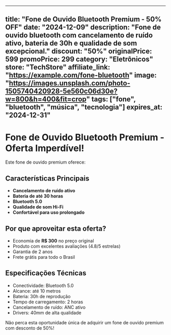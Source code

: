 
---
title: "Fone de Ouvido Bluetooth Premium - 50% OFF"
date: "2024-12-09"
description: "Fone de ouvido bluetooth com cancelamento de ruído ativo, bateria de 30h e qualidade de som excepcional."
discount: "50%"
originalPrice: 599
promoPrice: 299
category: "Eletrônicos"
store: "TechStore"
affiliate_link: "https://example.com/fone-bluetooth"
image: "https://images.unsplash.com/photo-1505740420928-5e560c06d30e?w=800&h=400&fit=crop"
tags: ["fone", "bluetooth", "música", "tecnologia"]
expires_at: "2024-12-31"
---

# Fone de Ouvido Bluetooth Premium - Oferta Imperdível!

Este fone de ouvido premium oferece:

## Características Principais
- **Cancelamento de ruído ativo**
- **Bateria de até 30 horas**
- **Bluetooth 5.0**
- **Qualidade de som Hi-Fi**
- **Confortável para uso prolongado**

## Por que aproveitar esta oferta?
- Economia de **R$ 300** no preço original
- Produto com excelentes avaliações (4.8/5 estrelas)
- Garantia de 2 anos
- Frete grátis para todo o Brasil

## Especificações Técnicas
- Conectividade: Bluetooth 5.0
- Alcance: até 10 metros
- Bateria: 30h de reprodução
- Tempo de carregamento: 2 horas
- Cancelamento de ruído: ANC ativo
- Drivers: 40mm de alta qualidade

Não perca esta oportunidade única de adquirir um fone de ouvido premium com desconto de 50%!
